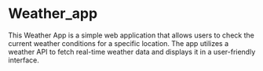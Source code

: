 # Weather_app
This Weather App is a simple web application that allows users to check the current weather conditions for a specific location. The app utilizes a weather API to fetch real-time weather data and displays it in a user-friendly interface.
